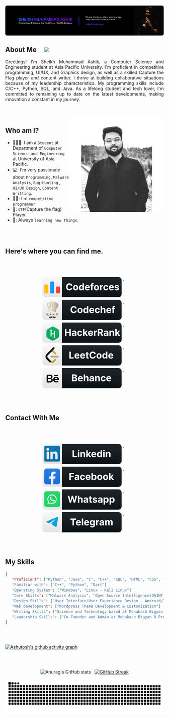 <!-- Cover Image -->
<p align="center">
  <img src="https://github.com/dev-smashik/Github-Profile-Items/blob/main/Github/Cover-PNG.png" alt="Cover">
</p>

<!-- <div align = "center">
  
   ![](https://komarev.com/ghpvc/?username=dev-smashik&style=for-the-badge)
</div>
-->

<!-- About Me -->
<div>
  
## About Me  &nbsp;&nbsp;&nbsp; ![](https://komarev.com/ghpvc/?username=dev-smashik&style=flat)
<p align="justify">
Greetings! I'm Sheikh Muhammad Ashik, a Computer Science and Engineering student at Asia Pacific University. I'm proficient in competitive programming, UI/UX, and Graphics design, as well as a skilled Capture the Flag player and content writer. I thrive at building collaborative situations because of my leadership characteristics. My programming skills include C/C++, Python, SQL, and Java. As a lifelong student and tech lover, I'm committed to remaining up to date on the latest developments, making innovation a constant in my journey.
</p>
</div>

<br>
<br>

<!-- Who am I -->
<img align="right" alt="Image" width="300" src="https://github.com/dev-smashik/Github-Profile-Items/blob/main/Github/320375457_3368164403502281_2643397632662040955_n.jpg">

## Who am I?
- 👨🏻‍🎓: I am a `Student` at Department of `Computer Science and Engineering` at University of Asia Pacific.
- 💻: I'm very passionate about `Programming`, `Malware Analysis`, `Bug-Hunting` , `UI/UX Design`, `Content Writting`.
- 👨‍💻: I'm `competitive programmer`.
- 🚩: `CTF`(Capture the flag) Player.
- 🎯: Always `learning new things`.

<br>
<br>

<!-- Here's where you can find me. -->

<div>
<h2>Here's where you can find me.</h2>

<br>
<br>

<p align="center">
  <a href="https://codeforces.com/profile/dev.smashik">
    <img src="https://github.com/dev-smashik/Github-Profile-Items/blob/main/Github/Codeforces.svg" alt="codecforces" style="vertical-align:top; margin:4px; color: blue;">
  </a> &nbsp;&nbsp;&nbsp;

  <a href="https://www.codechef.com/users/dev_smashik">
    <img src="https://github.com/dev-smashik/Github-Profile-Items/blob/main/Github/Codechef.svg" alt="codechef" style="vertical-align:top; margin:4px; color: blue;">
  </a> &nbsp;&nbsp;&nbsp;

  <a href="https://www.hackerrank.com/profile/dev_smashik">
    <img src="https://github.com/dev-smashik/Github-Profile-Items/blob/main/Github/HackerRank.svg" alt="HackerRank" style="vertical-align:top; margin:4px; color: blue;">
  </a> &nbsp;&nbsp;&nbsp;
  
  <a href="https://leetcode.com/dev_smashik/">
    <img src="https://github.com/dev-smashik/Github-Profile-Items/blob/main/Github/Leetcode.svg" alt="LeetCode" style="vertical-align:top; margin:4px; color: blue;">
  </a> &nbsp;&nbsp;&nbsp;
  
  <a href="https://www.behance.net/smashik369">
    <img src="https://github.com/dev-smashik/Github-Profile-Items/blob/main/Github/Behance.svg" alt="Behance" style="vertical-align:top; margin:4px; color: blue;">
  </a> &nbsp;&nbsp;&nbsp;
  
</div>

<br>
<br>

<!-- Contact Me -->

<div>
  
<h2>Contact With Me</h2>

<br>
<br>

<p align="center">
  <a href="https://www.linkedin.com/in/smashik/">
    <img src="https://github.com/dev-smashik/Github-Profile-Items/blob/main/Github/Linkedin.svg" alt="Linkedin" style="vertical-align:top; margin:4px; color: blue;">
  </a> &nbsp;&nbsp;&nbsp;

  <a href="https://www.facebook.com/smashik716/">
    <img src="https://github.com/dev-smashik/Github-Profile-Items/blob/main/Github/Facebook.svg" alt="Facebook" style="vertical-align:top; margin:4px; color: blue;">
  </a> &nbsp;&nbsp;&nbsp;

  <a href="https://wa.me/qr/MSOIS54MHKJPD1">
    <img src="https://github.com/dev-smashik/Github-Profile-Items/blob/main/Github/Whatsapp.svg" alt="Whatsapp" style="vertical-align:top; margin:4px; color: blue;">
  </a> &nbsp;&nbsp;&nbsp;

  <a href="https://t.me/Ashik716">
    <img src="https://github.com/dev-smashik/Github-Profile-Items/blob/main/Github/Telegram.svg" alt="Telegram" style="vertical-align:top; margin:4px; color: blue;">
  </a> &nbsp;&nbsp;&nbsp;

</div>

<br>
<br>

<!-- Skills -->

<div>
  <h2>My Skills</h2>
  
```json
{
   "Proficient": ["Python", "Java", "C", "C++", "SQL", "HTML", "CSS", "JavaScript", "Flutter", "UI/UX Design"]
   "Familiar with": ["C++", "Python", "Dart"]
   "Operating System": ["Windows", "Linux - Kali Linux"]
   "Core Skills": ["Malware Analysis", "Open Source Intelligence(OSINT)", "Cryptography", "Memory Forensics", "Digital Forensics", "Metasploit Framework", "Competitive Programming and Problem Solving"]
   "Design Skills": ["User Interface/User Experience Design - Android/IOS Application, Web/Desktop Application ", "Graphics Design - Logo, Banner, Poster, Icon"]
   "Web development": ["Wordpress Theme Development & Customization"]
   "Writing Skills": ["Science and Technology based at Mohakash Bigyan O Projukti and Independent Content Writer"]
   "Leadership Skills": ["Co-Founder and Admin at Mohakash Bigyan O Projukti - Science Education Learning Platform"]
}
```
</div>

<br>
<br>

<!-- Contribution Graph -->
<div>
  
[![Ashutosh's github activity graph](https://github-readme-activity-graph.vercel.app/graph?username=dev-smashik&theme=github-compact)](https://github.com/ashutosh00710/github-readme-activity-graph) 
</div>

<br>
<br>

<!-- Github Status -->
<div align = "center">  
  
![Anurag's GitHub stats](https://github-readme-stats.vercel.app/api?username=dev-smashik&show_icons=true&theme=github_dark&card_width=300) &nbsp; [![GitHub Streak](https://github-readme-streak-stats.herokuapp.com?user=dev-smashik&theme=github-dark-blue&card_width=450)](https://git.io/streak-stats)
</div>

<!-- Snake Animation -->
<div align = "center">  
<picture>
  <img alt="Snake Animation" src="https://github.com/dev-smashik/Github-Profile-Items/blob/main/Github/github-contribution-grid-snake-dark.svg">
</picture>
</div>


















